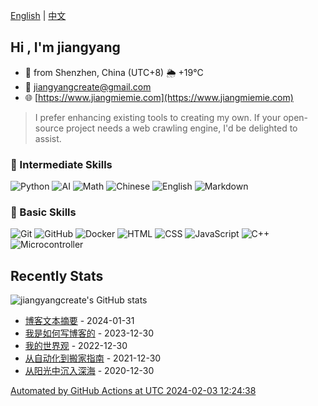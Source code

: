 [English](README.md) | [中文](README_zh.md)

## Hi , I'm jiangyang

- 🐼 from Shenzhen, China (UTC+8)  🌦   +19°C
- 📧 [jiangyangcreate@gmail.com](mailto:jiangyangcreate@gmail.com)
- 🌐 [https://www.jiangmiemie.com](https://www.jiangmiemie.com)

> I prefer enhancing existing tools to creating my own. If your open-source project needs a web crawling engine, I'd be delighted to assist.

### 🔨 Intermediate Skills

![Python](https://img.shields.io/badge/-Python-333333?style=flat&logo=python)
![AI](https://img.shields.io/badge/-AI-333333?style=flat-square&logo=ai)
![Math](https://img.shields.io/badge/-Math-333333?style=flat-square&logo=mathworks)
![Chinese](https://img.shields.io/badge/-Chinese-333333?style=flat-square&logo=chinese)
![English](https://img.shields.io/badge/-English-333333?style=flat-square&logo=english)
![Markdown](https://img.shields.io/badge/-Markdown-333333?style=flat&logo=markdown)

### 🔨 Basic Skills

![Git](https://img.shields.io/badge/-Git-333333?style=flat-square&logo=git)
![GitHub](https://img.shields.io/badge/-GitHub-333333?style=flat-square&logo=github)
![Docker](https://img.shields.io/badge/-Docker-333333?style=flat&logo=docker)
![HTML](https://img.shields.io/badge/-HTML-333333?style=flat&logo=html5)
![CSS](https://img.shields.io/badge/-CSS-333333?style=flat&logo=css3)
![JavaScript](https://img.shields.io/badge/-JavaScript-333333?style=flat&logo=javascript)
![C++](https://img.shields.io/badge/C++-00599C?style=flat&logo=c%2B%2B)
![Microcontroller](https://img.shields.io/badge/Microcontroller-00599C?style=flat&logo=Microcontroller)

## Recently Stats

![jiangyangcreate's GitHub stats](https://github-stats.liuli.lol/api?username=jiangyangcreate&show_icons=true&include_all_commits=true&count_private=true&locale=en)

* <a href='https://jiangmiemie.com/blog/2024/1/31/' target='_blank'>博客文本摘要</a> - 2024-01-31
* <a href='https://jiangmiemie.com/blog/blog' target='_blank'>我是如何写博客的</a> - 2023-12-30
* <a href='https://jiangmiemie.com/blog/principle' target='_blank'>我的世界观</a> - 2022-12-30
* <a href='https://jiangmiemie.com/blog/home' target='_blank'>从自动化到搬家指南</a> - 2021-12-30
* <a href='https://jiangmiemie.com/blog/dream' target='_blank'>从阳光中沉入深海</a> - 2020-12-30

[Automated by GitHub Actions at UTC 2024-02-03 12:24:38](build_readme.py)